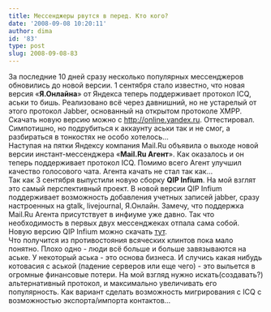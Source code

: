 ```yaml
---
title: Мессенджеры рвутся в перед. Кто кого?
date: '2008-09-08 10:20:11'
author: dima
id: '83'
type: post
slug: 2008-09-08-83
---
```


За последние 10 дней сразу несколько популярных мессенджеров обновились до новой версии. 1 сентября стало известно, что новая версия «**Я.Онлайна**» от Яндекса теперь поддерживает протокол ICQ, аськи то бишь. Реализовано всё через давнишний, но не устарелый от этого протокол Jabber, основанный на открытом протоколе XMPP. Скачать новую версию можно с http://online.yandex.ru. Оттестировал. Симпотишно, но подрубиться к аккаунту аськи так и не смог, а разбираться в тонкостях не особо хотелось...  
Наступая на пятки Яндексу компания Mail.Ru объявила о выходе новой версии инстант-мессенджера «**Mail.Ru Агент**». Как оказалось и он теперь поддерживает протокол ICQ. Помимо всего Агент улучшил качество голосового чата. Агента качать не стал так как...  
Так как 3 сентября выпустили новую сборку **QIP Infium**. На мой взглят это самый перспективный проект. В новой версии QIP Infium поддерживает возможность добавления учетных записей jabber, сразу настроенных на gtalk, livejournal, Я.Онлайн. Замечу, что поддержка Mail.Ru Агента присутствует в инфиуме уже давно. Так что необходимость в первых двух мессенджеках отпала сама собой. Новую версию QIP Infium можно скачать [тут](http://download.qip.ru/qipinfium9015.exe).  
Что получится из противостояния всяческих клинтов пока мало понятно. Плохо одно - люди всё больше и больше завязываются на аське. У некоторый аська - это основа бизнеса. И случись какая нибудь котовасия с аськой (падение серверов или еще чего) - это выльется в огромные финансовые потери. На мой взгляд нужно искать(создавать?) альтернативный протокол, и максимально увеличивать его популярность. Как вариант сделать возможность мигрирования с ICQ с возможностью экспорта/импорта контактов...